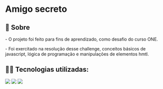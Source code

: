 <h1>Amigo secreto</h1>

<h2>📝 Sobre </h2>
<p> - O projeto foi feito para fins de aprendizado, como desafio do curso ONE.</p>
<p> - Foi exercitado na resolução desse challenge, conceitos básicos de javascript, lógica de programação e manipulações de elementos hmtl.</p>

## 👨‍💻 Tecnologias utilizadas: 
<div>
  <img src = "https://img.shields.io/badge/JavaScript-F7DF1E?style=flat&logo=javascript&logoColor=black"> 
  <img src = "https://img.shields.io/badge/HTML-e34c26?style=flat&logo=html5&logoColor=white">
  <img src = "https://img.shields.io/badge/CSS-563d7c?&style=flat&logo=css3&logoColor=white">
<div>
